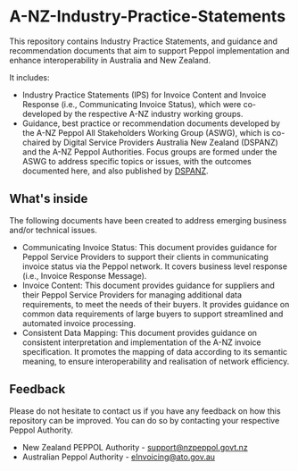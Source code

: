 # A-NZ-Industry-Practice-Statements
This repository contains Industry Practice Statements, and guidance and recommendation documents that aim to support Peppol implementation and enhance interoperability in Australia and New Zealand.

It includes:
* Industry Practice Statements (IPS) for Invoice Content and Invoice Response (i.e., Communicating Invoice Status), which were co-developed by the respective A-NZ industry working groups. 
* Guidance, best practice or recommendation documents developed by the A-NZ Peppol All Stakeholders Working Group (ASWG), which is co-chaired by Digital Service Providers Australia New Zealand (DSPANZ) and the A-NZ Peppol Authorities. Focus groups are formed under the ASWG to address specific topics or issues, with the outcomes documented here, and also published by [DSPANZ](https://www.dspanz.org/committees/peppol/anz-peppol-all-stakeholders-working-group/).

## What's inside
The following documents have been created to address emerging business and/or technical issues.
* Communicating Invoice Status: This document provides guidance for Peppol Service Providers to support their clients in communicating invoice status via the Peppol network. It covers business level response (i.e., Invoice Response Message).
* Invoice Content: This document provides guidance for suppliers and their Peppol Service Providers for managing additional data requirements, to meet the needs of their buyers.  It provides guidance on common data requirements of large buyers to support streamlined and automated invoice processing.
* Consistent Data Mapping: This document provides guidance on consistent interpretation and implementation of the A-NZ invoice specification. It promotes the mapping of data according to its semantic meaning, to ensure interoperability and realisation of network efficiency.

## Feedback
Please do not hesitate to contact us if you have any feedback on how this repository can be improved. You can do so by contacting your respective Peppol Authority.
* New Zealand PEPPOL Authority - [support@nzpeppol.govt.nz](mailto:support@nzpeppol.govt.nz)
* Australian Peppol Authority - [eInvoicing@ato.gov.au](mailto:einvoicing@ato.gov.au)
